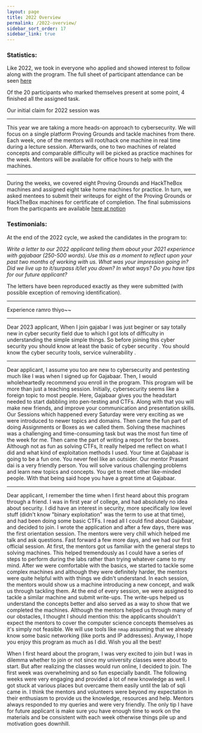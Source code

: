 ```yaml
---
layout: page
title: 2022 Overview
permalink: /2022-overview/
sidebar_sort_order: 17
sidebar_link: true
---
```


### Statistics:

Like 2022, we took in everyone who applied and showed interest
to follow along with the program. The full sheet of participant
attendance can be seen [here](https://docs.google.com/spreadsheets/d/1JyNAffhvP0JLUEAuftKPMQ9pOceGm8bFLNoxFBIBtWg/edit?usp=sharing)

Of the 20 participants who marked themselves present at some point,
4 finished all the assigned task.

Our initial claim for 2022 session was

---

This year we are taking a more heads-on approach to cybersecurity. 
We will focus on a single platform Proving Grounds and tackle machines from there. 
Each week, one of the mentors will root/hack one machine in real time during a lecture session. 
Afterwards, one to two machines of related concepts and comparable difficulty will be 
picked as practice machines for the week. 
Mentors will be available for office hours to help with the machines.

---

During the weeks, we covered eight Proving Grounds and HackTheBox
machines and assigned eight take home machines for practice. 
In turn, we asked mentees to submit their writeups for eight
of the Proving Grounds or HackTheBox machines for certificate of completion.
The final submissions from the particpants are available 
[here at notion](https://prasantadh.notion.site/a0036b1da1c840d088925d08c0ef0e9d?v=72c0329d28124a8485a13afb791c83e7)


### Testimonials:

At the end of the 2022 cycle, 
we asked the candidates in the program to:

*Write a letter to our 2022 applicant telling them about your 2021 experience with gajabaar (250-500 words). 
Use this as a moment to reflect upon your past two months of working with us. 
What was your impression going in? Did we live up to it/surpass it/let you down? 
In what ways? Do you have tips for our future applicant?*

The letters have been reproduced exactly as they were submitted (with possible exception of removing identification).

---

Experience ramro thiyo~~

---

Dear 2023 applicant,  When I join gajabar I was just beginer or say totally new in cyber security field due to which I got lots of difficulty in understanding the simple simple things. So before joining this cyber security you should know at least the basic of cyber security . You should know the cyber security tools, service vulnerability .

---

Dear applicant, I assume you too are new to cybersecurity and pentesting much like I was when I signed up for Gajabaar. Then, I would wholeheartedly recommend you enroll in the program. This program will be more than just a teaching session. Initially, cybersecurity seems like a foreign topic to most people. Here, Gajabaar gives you the headstart needed to start dabbling into pen-testing and CTFs. Along with that you will make new friends, and improve your communication and presentation skills. Our Sessions which happened every Saturday were very exciting as we were introduced to newer topics and domains. Then came the fun part of doing Assignments or Boxes as we called them. Solving these machines was a challenging and time-consuming task but was the most fun time of the week for me. Then came the part of writing a report for the boxes. Although not as fun as solving CTFs, It really helped me reflect on what I did and what kind of exploitation methods I used. Your time at Gajabaar is going to be a fun one. You never feel like an outsider. Our mentor Prasant dai is a very friendly person. You will solve various challenging problems and learn new topics and concepts. You get to meet other like-minded people. With that being said hope you have a great time at Gajabaar.

---

Dear applicant,  I remember the time when I first heard about this program through a friend. I was in first year of college, and had absolutely no idea about security. I did have an interest in security, more specifically low level stuff (didn't know "binary exploitation" was the term to use at that time), and had been doing some basic CTFs.  I read all I could find about Gajabaar, and decided to join. I wrote the application and after a few days, there was the first orientation session. The mentors were very chill which helped me talk and ask questions. Fast forward a few more days, and we had our first official session.  At first, the mentors got us familiar with the general steps to solving machines. This helped tremendously as I could have a series of steps to perform during the labs rather than trying whatever came to my mind. After we were comfortable with the basics, we started to tackle some complex machines and although they were definitely harder, the mentors were quite helpful with with things we didn't understand. In each session, the mentors would show us a machine introducing a new concept, and walk us through tackling them. At the end of every session, we were assigned to tackle a similar machine and submit write-ups. The write-ups helped us understand the concepts better and also served as a way to show that we completed the machines.  Although the mentors helped us through many of our obstacles, I thought I should mention this: the applicants shouldn't expect the mentors to cover the computer science concepts themselves as it's simply not feasible. We will use tools like `nmap` assuming that we already know some basic networking (like ports and IP addresses).  Anyway, I hope you enjoy this program as much as I did. Wish you all the best!

When I first heard about the program, I was very excited to join but I was in dilemma whether to join or not since my university classes were about to start. But after realizing the classes would run online, I decided to join. The first week was overwhelming and so fun especially bandit. The following weeks were very engaging and provided a lot of new knowledge as well. I got stuck at various places but overcame them easily until the lab of sqli came in. I think the mentors and volunteers were beyond my expectation in their enthusiasm to provide us the knowledge, resources and help. Mentors always responded to my queries and were very friendly. The only tip I have for future applicant is make sure you have enough time to work on the materials and be consistent with each week otherwise things pile up and motivation goes downhill.

